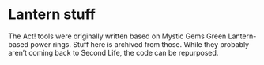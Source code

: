 # Lantern stuff

The Act! tools were originally written based on Mystic Gems Green Lantern-based power rings. Stuff here is archived from those. While they probably aren’t coming back to Second Life, the code can be repurposed.
